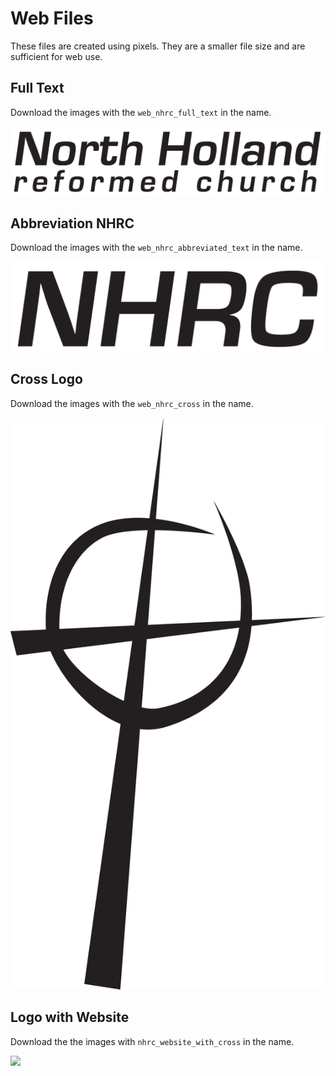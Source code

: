 # Web Files

These files are created using pixels. They are a smaller file size and are sufficient for web use.

## Full Text

Download the images with the `web_nhrc_full_text` in the name.

<img src="https://github.com/nhrc/brand/blob/master/assets/images/web_nhrc_full_text.png" />

## Abbreviation NHRC

Download the images with the `web_nhrc_abbreviated_text` in the name.

<img src="https://github.com/nhrc/brand/blob/master/assets/images/web_nhrc_abbreviated_text.png" />

## Cross Logo

Download the images with the `web_nhrc_cross` in the name.

<img src="https://github.com/nhrc/brand/blob/master/assets/images/web_nhrc_cross.png" />

## Logo with Website

Download the the images with `nhrc_website_with_cross` in the name.

<img src="./nhrc_website_with_cross.pdf" />
